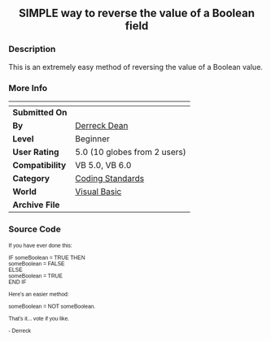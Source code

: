﻿<div align="center">

## SIMPLE way to reverse the value of a Boolean field


</div>

### Description

This is an extremely easy method of reversing the value of a Boolean value.
 
### More Info
 


<span>             |<span>
---                |---
**Submitted On**   |
**By**             |[Derreck Dean](https://github.com/Planet-Source-Code/PSCIndex/blob/master/ByAuthor/derreck-dean.md)
**Level**          |Beginner
**User Rating**    |5.0 (10 globes from 2 users)
**Compatibility**  |VB 5\.0, VB 6\.0
**Category**       |[Coding Standards](https://github.com/Planet-Source-Code/PSCIndex/blob/master/ByCategory/coding-standards__1-43.md)
**World**          |[Visual Basic](https://github.com/Planet-Source-Code/PSCIndex/blob/master/ByWorld/visual-basic.md)
**Archive File**   |[](https://github.com/Planet-Source-Code/derreck-dean-simple-way-to-reverse-the-value-of-a-boolean-field__1-34653/archive/master.zip)





### Source Code

<font face="tahoma,verdana,helveica,arial" size=2 style="font-size: 8pt;">
If you have ever done this:<BR><BR>
IF someBoolean = TRUE THEN<BR>
   someBoolean = FALSE<BR>
ELSE<BR>
   someBoolean = TRUE<BR>
END IF<BR><BR>
Here's an easier method:<BR><BR>
someBoolean = NOT someBoolean.<BR><BR>
That's it... vote if you like.<BR><BR>
- Derreck
</font>

